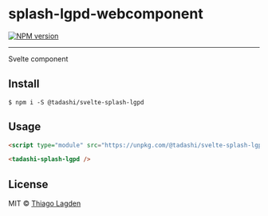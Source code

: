 # splash-lgpd-webcomponent

[![NPM version][npm-img]][npm]


[npm-img]:         https://img.shields.io/npm/v/@tadashi/svelte-splash-lgpd.svg
[npm]:             https://www.npmjs.com/package/@tadashi/svelte-splash-lgpd

---

Svelte component

## Install

```
$ npm i -S @tadashi/svelte-splash-lgpd
```


## Usage

```html
<script type="module" src="https://unpkg.com/@tadashi/svelte-splash-lgpd@{VERSION}/dist/splash-lgpd.js"></script>

<tadashi-splash-lgpd />
```


## License

MIT © [Thiago Lagden](https://github.com/lagden)
